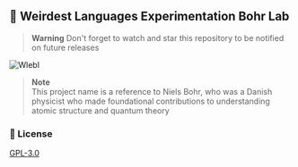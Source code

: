 ## 🧪 Weirdest Languages Experimentation Bohr Lab
> **Warning**
> Don't forget to watch and star this repository to be notified on future releases

![Wlebl](https://cdn.dynamored.com/vcs/banners/Wlebl.png)

> **Note**
> <br>This project name is a reference to Niels Bohr, who was a Danish physicist who made foundational contributions to understanding atomic structure and quantum theory

### 📃 License
[GPL-3.0](https://www.gnu.org/licenses/gpl-3.0.en.html)